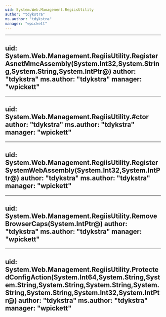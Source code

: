 ```yaml
---
uid: System.Web.Management.RegiisUtility
author: "tdykstra"
ms.author: "tdykstra"
manager: "wpickett"
---
```


---
uid: System.Web.Management.RegiisUtility.RegisterAsnetMmcAssembly(System.Int32,System.String,System.String,System.IntPtr@)
author: "tdykstra"
ms.author: "tdykstra"
manager: "wpickett"
---

---
uid: System.Web.Management.RegiisUtility.#ctor
author: "tdykstra"
ms.author: "tdykstra"
manager: "wpickett"
---

---
uid: System.Web.Management.RegiisUtility.RegisterSystemWebAssembly(System.Int32,System.IntPtr@)
author: "tdykstra"
ms.author: "tdykstra"
manager: "wpickett"
---

---
uid: System.Web.Management.RegiisUtility.RemoveBrowserCaps(System.IntPtr@)
author: "tdykstra"
ms.author: "tdykstra"
manager: "wpickett"
---

---
uid: System.Web.Management.RegiisUtility.ProtectedConfigAction(System.Int64,System.String,System.String,System.String,System.String,System.String,System.String,System.Int32,System.IntPtr@)
author: "tdykstra"
ms.author: "tdykstra"
manager: "wpickett"
---
